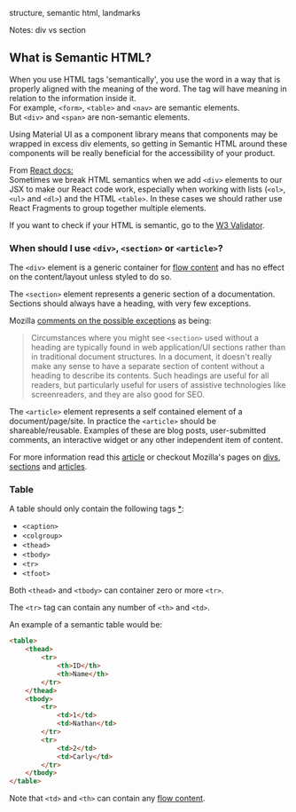 structure, semantic html, landmarks

Notes: div vs section

## What is Semantic HTML?
When you use HTML tags 'semantically', you use the word in a way that is properly aligned with the meaning of the word. The tag will have meaning in relation to the information inside it.  
For example, `<form>`, `<table>` and `<nav>` are semantic elements.  
But `<div>` and `<span>` are non-semantic elements.

Using Material UI as a component library means that components may be wrapped in excess div elements, so getting in Semantic HTML around these components will be really beneficial for the accessibility of your product.  

From [React docs:](https://reactjs.org/docs/accessibility.html)  
Sometimes we break HTML semantics when we add `<div>` elements to our JSX to make our React code work, especially when working with lists (`<ol>`, `<ul>` and `<dl>`) and the HTML `<table>`. In these cases we should rather use React Fragments to group together multiple elements.

If you want to check if your HTML is semantic, go to the [W3 Validator](https://validator.w3.org/#validate_by_input).

### When should I use `<div>`, `<section>` or `<article>`?

The `<div>` element is a generic container for [flow content](https://developer.mozilla.org/en-US/docs/Web/Guide/HTML/Content_categories#flow_content) and has no effect on the content/layout unless styled to do so.

The `<section>` element represents a generic section of a documentation. Sections should always have a heading, with very few exceptions.

Mozilla [comments on the possible exceptions](https://developer.mozilla.org/en-US/docs/Web/HTML/Element/section#using_a_section_without_a_heading) as being:

> Circumstances where you might see `<section>` used without a heading are typically found in web application/UI sections rather than in traditional document structures. In a document, it doesn't really make any sense to have a separate section of content without a heading to describe its contents. Such headings are useful for all readers, but particularly useful for users of assistive technologies like screenreaders, and they are also good for SEO.

The `<article>` element represents a self contained element of a document/page/site. In practice the `<article>` should be shareable/reusable. Examples of these are blog posts, user-submitted comments, an interactive widget or any other independent item of content.

For more information read this [article](https://bitsofco.de/sectioning-content-in-html5/) or checkout Mozilla's pages on [divs](https://developer.mozilla.org/en-US/docs/Web/HTML/Element/div), [sections](https://developer.mozilla.org/en-US/docs/Web/HTML/Element/section) and [articles](https://developer.mozilla.org/en-US/docs/Web/HTML/Element/articles).

### Table

A table should only contain the following tags [*](https://developer.mozilla.org/en-US/docs/Web/HTML/Element/table): 

- `<caption>`
- `<colgroup>`
- `<thead>`
- `<tbody>`
- `<tr>`
- `<tfoot>`

Both `<thead>` and `<tbody>` can container zero or more `<tr>`.

The `<tr>` tag can contain any number of `<th>` and `<td>`.

An example of a semantic table would be:

```html
<table>
    <thead>
        <tr>
            <th>ID</th>
            <th>Name</th>
        </tr>
    </thead>
    <tbody>
        <tr>
            <td>1</td>
            <td>Nathan</td>
        </tr>
        <tr>
            <td>2</td>
            <td>Carly</td>
        </tr>
    </tbody>
</table>
```

Note that `<td>` and `<th>` can contain any [flow content](https://developer.mozilla.org/en-US/docs/Web/Guide/HTML/Content_categories#flow_content).